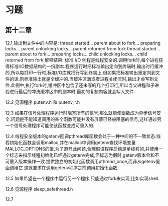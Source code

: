 # 习题

## 第十二章

12.1 输出到文件中的内容是:
        thread started...
        parent about to fork...
        preparing locks...
        parent unlocking locks...
        parent returned from fork
        thread started...
        parent about to fork...
        preparing locks...
        child unlocking locks...
        child returned from fork
    解释结果: 标准 I/O 例程是线程安全的.调用fork时,每个进程获得标准I/O数据结构的一份副本.程序运行时把标准输出定向到终端时,输出时行缓冲的,所以每打印一行时,标准I/O库就把行写到终端上.但如果把标准输出重定向到文件的话,则标准输出就是全缓冲的.当缓冲区满或者进程关闭流时,输出才会写到文件.此例中,执行fork时,缓冲区中包含了还未写的几个打印行,所以当父进程和子进程进行最后的冲洗缓冲区中的副本时,最初的复制内容就会写入文件.

12.2 见源程序 putenv.h 和 putenv_r.h

12.3 如果在信号处理程序运行时阻塞所有的信号,那么就能使函数成为异步信号安全.问题是不能知道调用的某个函数可能并没有屏蔽已经被阻塞的信号,这样通过另一个信号处理程序可能使该函数变成可重入的.

12.4 线程安全版本的getenv回调pthread库函数会处于一种中间的不一致状态.线程初始化函数会调用malloc,并在malloc中调用getenv查找环境变量MALLOC_OPTIONS的值.为了避开此问题,合理假设程序启动是单线程的,并使用一个标志来指示线程初始化已经通过getenv完成,但标志为假时,getenv版本会和不可重入版本操作一致.提供独立的初始化函数调用pthread_once,而非从getenv里面调用它.这就要求在调用getenv程序之前调用初始化函数.

12.5 如果希望在一个程序中运行另一个程序,只能通过fork来实现,比如实现shell.

12.6 见源程序 sleep_safethread.h

12.7 
